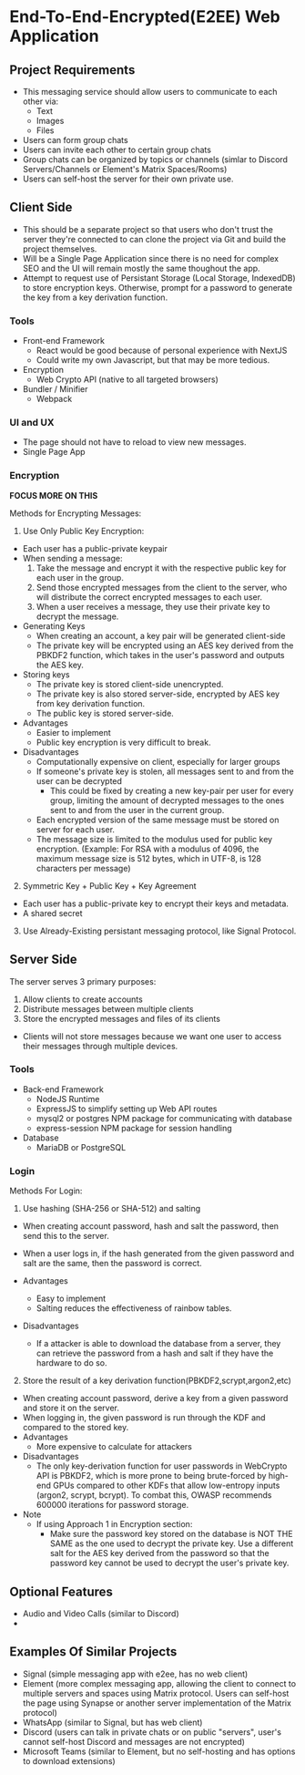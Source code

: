 # End-To-End-Encrypted(E2EE) Web Application

## Project Requirements
* This messaging service should allow users to communicate to each other via:
  - Text
  - Images
  - Files
* Users can form group chats
* Users can invite each other to certain group chats
* Group chats can be organized by topics or channels (simlar to Discord Servers/Channels or Element's Matrix Spaces/Rooms)
* Users can self-host the server for their own private use.


## Client Side
* This should be a separate project so that users who don't trust
the server they're connected to can clone the project via Git and build
the project themselves.
* Will be a Single Page Application since there is no need for complex SEO
and the UI will remain mostly the same thoughout the app.
* Attempt to request use of Persistant Storage (Local Storage, IndexedDB) to
store encryption keys. Otherwise, prompt for a password to generate the key
from a key derivation function.

### Tools
- Front-end Framework
  * React would be good because of personal experience with NextJS
  * Could write my own Javascript, but that may be more tedious.
- Encryption
  * Web Crypto API (native to all targeted browsers)
- Bundler / Minifier
  * Webpack 


### UI and UX
* The page should not have to reload to view new messages.
* Single Page App

### Encryption
**FOCUS MORE ON THIS**



Methods for Encrypting Messages:
1. Use Only Public Key Encryption:
  - Each user has a public-private keypair
  - When sending a message:
      1. Take the message and encrypt it with the respective public key for each user in the group.
      2. Send those encrypted messages from the client to the server, who will distribute the correct encrypted messages to each user.
      3. When a user receives a message, they use their private key to decrypt the message.
  - Generating Keys
    - When creating an account, a key pair will be generated client-side
    - The private key will be encrypted using an AES key derived from the PBKDF2 function, which takes in the user's password and outputs the AES key.
  - Storing keys
    - The private key is stored client-side unencrypted. 
    - The private key is also stored server-side, encrypted by AES key from key derivation function.
    - The public key is stored server-side.
  - Advantages
    - Easier to implement
    - Public key encryption is very difficult to break.
  - Disadvantages
    - Computationally expensive on client, especially for larger groups
    - If someone's private key is stolen, all messages sent to and from the user can be decrypted
      - This could be fixed by creating a new key-pair per user for every group, limiting the amount of decrypted messages to the ones sent to and from the user in the current group.
    - Each encrypted version of the same message must be stored on server for each user.
    - The message size is limited to the modulus used for public key encryption. (Example: For RSA with a modulus of 4096, the maximum message size is 512 bytes, which in UTF-8, is 128 characters per message)
    
2. Symmetric Key + Public Key + Key Agreement
  - Each user has a public-private key to encrypt their keys and metadata.
  - A shared secret 
3. Use Already-Existing persistant messaging protocol, like Signal Protocol.


## Server Side
The server serves 3 primary purposes:
1. Allow clients to create accounts 
2. Distribute messages between multiple clients
3. Store the encrypted messages and files of its clients
  - Clients will not store messages because we want one user to access their messages through multiple devices.

### Tools
- Back-end Framework
  * NodeJS Runtime
  * ExpressJS to simplify setting up Web API routes
  * mysql2 or postgres NPM package for communicating with database
  * express-session NPM package for session handling
- Database
  * MariaDB or PostgreSQL

### Login
Methods For Login:
1. Use hashing (SHA-256 or SHA-512) and salting
  - When creating account password, hash and salt the password, then
  send this to the server.
  - When a user logs in, if the hash generated from the given password and salt are the same, then the password is correct.

  - Advantages
    - Easy to implement
    - Salting reduces the effectiveness of rainbow tables.
  - Disadvantages
    - If a attacker is able to download the database from a server, they can retrieve the password from a hash and salt if they have the hardware to do so.

2. Store the result of a key derivation function(PBKDF2,scrypt,argon2,etc)
  - When creating account password, derive a key from a given password and store it on the server.
  - When logging in, the given password is run through the KDF and compared to the stored key.
  - Advantages
    - More expensive to calculate for attackers
  - Disadvantages
    - The only key-derivation function for user passwords in WebCrypto API is PBKDF2, which is more prone to being brute-forced by high-end GPUs compared to other KDFs that allow low-entropy inputs (argon2, scrypt, bcrypt). To combat this, OWASP recommends 600000 iterations for password storage.
  - Note
    - If using Approach 1 in Encryption section:
      - Make sure the password key stored on the database is NOT THE SAME as the one used to decrypt the private key. Use a different salt for the AES key derived from the password so that the password key cannot be used to decrypt the user's private key.

## Optional Features
* Audio and Video Calls (similar to Discord)
*

## Examples Of Similar Projects
* Signal (simple messaging app with e2ee, has no web client)
* Element (more complex messaging app, allowing the client to connect to multiple servers and spaces using Matrix protocol. Users can self-host the page using Synapse or another server implementation of the Matrix protocol)
* WhatsApp (similar to Signal, but has web client)
* Discord (users can talk in private chats or on public "servers", user's cannot self-host Discord and messages are not encrypted)
* Microsoft Teams (similar to Element, but no self-hosting and has options
to download extensions)
